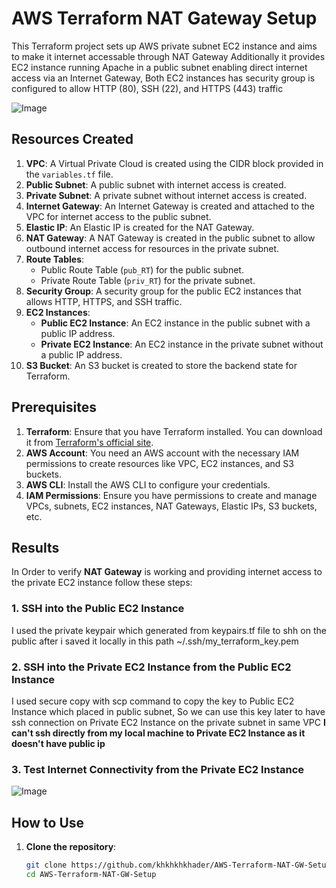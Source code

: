 # AWS Terraform NAT Gateway Setup

This Terraform project sets up AWS private subnet EC2 instance and aims to make it internet accessable through NAT Gateway Additionally it provides EC2 instance running Apache in a public subnet enabling direct internet access via an Internet Gateway, Both EC2 instances has security group is configured to allow HTTP (80), SSH (22), and HTTPS (443) traffic

![Image](https://github.com/user-attachments/assets/5c2f16dc-9561-4983-b5a2-656088f671f0)


## Resources Created

1. **VPC**: A Virtual Private Cloud is created using the CIDR block provided in the `variables.tf` file.
2. **Public Subnet**: A public subnet with internet access is created.
3. **Private Subnet**: A private subnet without internet access is created.
4. **Internet Gateway**: An Internet Gateway is created and attached to the VPC for internet access to the public subnet.
5. **Elastic IP**: An Elastic IP is created for the NAT Gateway.
6. **NAT Gateway**: A NAT Gateway is created in the public subnet to allow outbound internet access for resources in the private subnet.
7. **Route Tables**: 
   - Public Route Table (`pub_RT`) for the public subnet.
   - Private Route Table (`priv_RT`) for the private subnet.
8. **Security Group**: A security group for the public EC2 instances that allows HTTP, HTTPS, and SSH traffic.
9. **EC2 Instances**:
   - **Public EC2 Instance**: An EC2 instance in the public subnet with a public IP address.
   - **Private EC2 Instance**: An EC2 instance in the private subnet without a public IP address.
10. **S3 Bucket**: An S3 bucket is created to store the backend state for Terraform.

## Prerequisites

1. **Terraform**: Ensure that you have Terraform installed. You can download it from [Terraform's official site](https://www.terraform.io/downloads).
2. **AWS Account**: You need an AWS account with the necessary IAM permissions to create resources like VPC, EC2 instances, and S3 buckets.
3. **AWS CLI**: Install the AWS CLI to configure your credentials.
4. **IAM Permissions**: Ensure you have permissions to create and manage VPCs, subnets, EC2 instances, NAT Gateways, Elastic IPs, S3 buckets, etc.

## Results
In Order to verify **NAT Gateway** is working and providing internet access to the private EC2 instance follow these steps:

### 1. SSH into the Public EC2 Instance 
I used the private keypair which generated from keypairs.tf file to shh on the public after i saved it locally in this path ~/.ssh/my_terraform_key.pem

### 2. SSH into the Private EC2 Instance from the Public EC2 Instance
I used secure copy with scp command to  copy the key to Public EC2 Instance which placed in public subnet, So we can use this key later to have ssh connection on Private EC2 Instance on the private subnet in same VPC **I can't ssh directly from my local machine to Private EC2 Instance as it doesn't have public ip**

### 3.  Test Internet Connectivity from the Private EC2 Instance


![Image](https://github.com/user-attachments/assets/2281baa6-d0e3-44bb-a83a-384e47697491)


## How to Use

1. **Clone the repository**:
   ```bash
   git clone https://github.com/khkhkhkhader/AWS-Terraform-NAT-GW-Setup.git
   cd AWS-Terraform-NAT-GW-Setup

